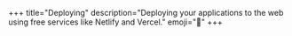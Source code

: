 +++
title="Deploying"
description="Deploying your applications to the web using free services like Netlify and Vercel."
emoji="🚀"
+++
